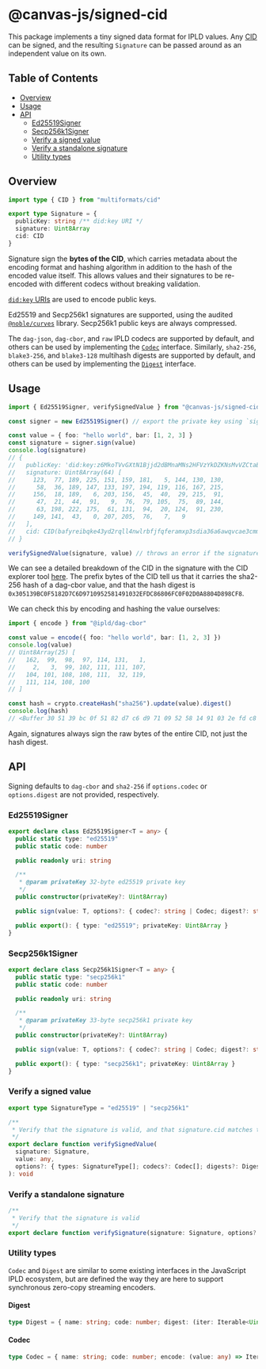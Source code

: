 # @canvas-js/signed-cid

This package implements a tiny signed data format for IPLD values. Any [CID](https://docs.ipfs.tech/concepts/content-addressing/) can be signed, and the resulting `Signature` can be passed around as an independent value on its own.

## Table of Contents

- [Overview](#overview)
- [Usage](#usage)
- [API](#api)
  - [Ed25519Signer](#ed25519signer)
  - [Secp256k1Signer](#secp256k1signer)
  - [Verify a signed value](#verify-a-signed-value)
  - [Verify a standalone signature](#verify-a-standalone-signature)
  - [Utility types](#utility-types)

## Overview

```ts
import type { CID } from "multiformats/cid"

export type Signature = {
  publicKey: string /** did:key URI */
  signature: Uint8Array
  cid: CID
}
```

Signature sign the **bytes of the CID**, which carries metadata about the encoding format and hashing algorithm in addition to the hash of the encoded value itself. This allows values and their signatures to be re-encoded with different codecs without breaking validation.

[`did:key` URIs](https://w3c-ccg.github.io/did-method-key/) are used to encode public keys.

Ed25519 and Secp256k1 signatures are supported, using the audited [`@noble/curves`](https://github.com/paulmillr/noble-curves) library. Secp256k1 public keys are always compressed.

The `dag-json`, `dag-cbor`, and `raw` IPLD codecs are supported by default, and others can be used by implementing the [`Codec`](#codec) interface. Similarly, `sha2-256`, `blake3-256`, and `blake3-128` multihash digests are supported by default, and others can be used by implementing the [`Digest`](#digest) interface.

## Usage

```ts
import { Ed25519Signer, verifySignedValue } from "@canvas-js/signed-cid"

const signer = new Ed25519Signer() // export the private key using `signer.export()`

const value = { foo: "hello world", bar: [1, 2, 3] }
const signature = signer.sign(value)
console.log(signature)
// {
//   publicKey: 'did:key:z6MkoTVvGXtN1Bjjd2dBMnaMNs2HFVzYkDZKNsMvVZCtaBep',
//   signature: Uint8Array(64) [
//     123,  77, 189, 225, 151, 159, 181,   5, 144, 130, 130,
//      58,  36, 189, 147, 133, 197, 194, 119, 116, 167, 215,
//     156,  18, 189,   6, 203, 156,  45,  40,  29, 215,  91,
//      47,  21,  44,  91,   9,  76,  79, 105,  75,  89, 144,
//      63, 198, 222, 175,  61, 131,  94,  20, 124,  91, 230,
//     149, 141,  43,   0, 207, 205,  76,   7,   9
//   ],
//   cid: CID(bafyreibqke43yd2rqll4nwlrbfjfqferamxp3sdia36a6awqvcae3cmm7a)
// }

verifySignedValue(signature, value) // throws an error if the signature is invalid
```

We can see a detailed breakdown of the CID in the signature with the CID explorer tool [here](https://cid.ipfs.tech/#bafyreibqke43yd2rqll4nwlrbfjfqferamxp3sdia36a6awqvcae3cmm7a). The prefix bytes of the CID tell us that it carries the sha2-256 hash of a dag-cbor value, and that the hash digest is `0x305139BC0F5182D7C6D9710952581491032EFDC86806FC0F02D0A8804D898CF8`.

We can check this by encoding and hashing the value ourselves:

```ts
import { encode } from "@ipld/dag-cbor"

const value = encode({ foo: "hello world", bar: [1, 2, 3] })
console.log(value)
// Uint8Array(25) [
//   162,  99,  98,  97, 114, 131,   1,
//     2,   3,  99, 102, 111, 111, 107,
//   104, 101, 108, 108, 111,  32, 119,
//   111, 114, 108, 100
// ]

const hash = crypto.createHash("sha256").update(value).digest()
console.log(hash)
// <Buffer 30 51 39 bc 0f 51 82 d7 c6 d9 71 09 52 58 14 91 03 2e fd c8 68 06 fc 0f 02 d0 a8 80 4d 89 8c f8>
```

Again, signatures always sign the raw bytes of the entire CID, not just the hash digest.

## API

Signing defaults to `dag-cbor` and `sha2-256` if `options.codec` or `options.digest` are not provided, respectively.

### Ed25519Signer

```ts
export declare class Ed25519Signer<T = any> {
  public static type: "ed25519"
  public static code: number

  public readonly uri: string

  /**
   * @param privateKey 32-byte ed25519 private key
   */
  public constructor(privateKey?: Uint8Array)

  public sign(value: T, options?: { codec?: string | Codec; digest?: string | Digest }): Signature

  public export(): { type: "ed25519"; privateKey: Uint8Array }
}
```

### Secp256k1Signer

```ts
export declare class Secp256k1Signer<T = any> {
  public static type: "secp256k1"
  public static code: number

  public readonly uri: string

  /**
   * @param privateKey 33-byte secp256k1 private key
   */
  public constructor(privateKey?: Uint8Array)

  public sign(value: T, options?: { codec?: string | Codec; digest?: string | Digest }): Signature

  public export(): { type: "secp256k1"; privateKey: Uint8Array }
}
```

### Verify a signed value

```ts
export type SignatureType = "ed25519" | "secp256k1"

/**
 * Verify that the signature is valid, and that signature.cid matches the given value
 */
export declare function verifySignedValue(
  signature: Signature,
  value: any,
  options?: { types: SignatureType[]; codecs?: Codec[]; digests?: Digest[] }
): void
```

### Verify a standalone signature

```ts
/**
 * Verify that the signature is valid
 */
export declare function verifySignature(signature: Signature, options?: { types: SignatureType[] }): void
```

### Utility types

`Codec` and `Digest` are similar to some existing interfaces in the JavaScript IPLD ecosystem, but are defined the way they are here to support synchronous zero-copy streaming encoders.

#### Digest

```ts
type Digest = { name: string; code: number; digest: (iter: Iterable<Uint8Array>) => Uint8Array }
```

#### Codec

```ts
type Codec = { name: string; code: number; encode: (value: any) => Iterable<Uint8Array> }
```
